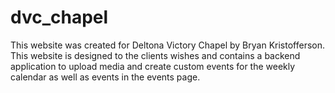 # dvc_chapel
This website was created for Deltona Victory Chapel by Bryan Kristofferson. This website is designed to the clients wishes and contains a
backend application to upload media and create custom events for the weekly calendar as well as events in the events page.
